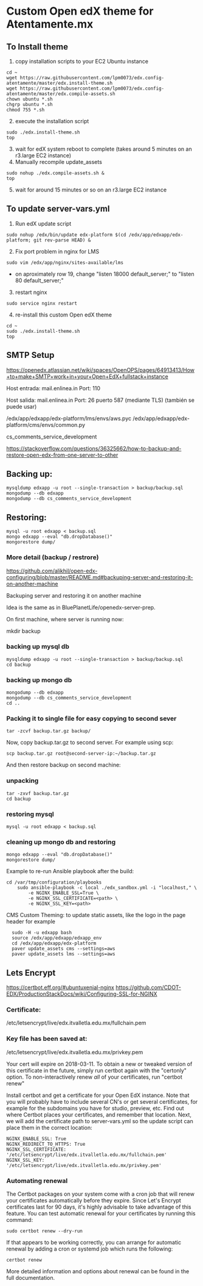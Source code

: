 # Custom Open edX theme for Atentamente.mx

## To Install theme
1. copy installation scripts to your EC2 Ubuntu instance
```
cd ~
wget https://raw.githubusercontent.com/lpm0073/edx.config-atentamente/master/edx.install-theme.sh
wget https://raw.githubusercontent.com/lpm0073/edx.config-atentamente/master/edx.compile-assets.sh
chown ubuntu *.sh
chgrp ubuntu *.sh
chmod 755 *.sh
```
2. execute the installation script
```
sudo ./edx.install-theme.sh
top
```
3. wait for edX system reboot to complete (takes around 5 minutes on an r3.large EC2 instance)
4. Manually recompile update_assets
```
sudo nohup ./edx.compile-assets.sh &
top
```
5. wait for around 15 minutes or so on an r3.large EC2 instance


## To update server-vars.yml
1. Run edX update script
```
sudo nohup /edx/bin/update edx-platform $(cd /edx/app/edxapp/edx-platform; git rev-parse HEAD) &
```
2. Fix port problem in nginx for LMS
```
sudo vim /edx/app/nginx/sites-available/lms
```
  - on aproximately row 19, change "listen 18000 default_server;" to "listen 80 default_server;"
3. restart nginx
```
sudo service nginx restart
```
4. re-install this custom Open edX theme
```
cd ~
sudo ./edx.install-theme.sh
top
```



## SMTP Setup
https://openedx.atlassian.net/wiki/spaces/OpenOPS/pages/64913413/How+to+make+SMTP+work+in+your+Open+EdX+fullstack+instance

Host entrada: mail.enlinea.in
Port: 110

Host salida: mail.enlinea.in
Port: 26
puerto 587 (mediante TLS) (también se puede usar)

/edx/app/edxapp/edx-platform/lms/envs/aws.pyc
/edx/app/edxapp/edx-platform/cms/envs/common.py


cs_comments_service_development

https://stackoverflow.com/questions/36325662/how-to-backup-and-restore-open-edx-from-one-server-to-other

## Backing up:
```
mysqldump edxapp -u root --single-transaction > backup/backup.sql
mongodump --db edxapp
mongodump --db cs_comments_service_development
```

## Restoring:
```
mysql -u root edxapp < backup.sql
mongo edxapp --eval "db.dropDatabase()"
mongorestore dump/
```


### More detail (backup / restrore)
https://github.com/alikhil/open-edx-configuring/blob/master/README.md#backuping-server-and-restoring-it-on-another-machine


Backuping server and restoring it on another machine

Idea is the same as in BluePlanetLife/openedx-server-prep.

On first machine, where server is running now:

mkdir backup

### backing up mysql db
```
mysqldump edxapp -u root --single-transaction > backup/backup.sql
cd backup
```

### backing up mongo db
```
mongodump --db edxapp
mongodump --db cs_comments_service_development
cd ..
```

### Packing it to single file for easy copying to second sever
```
tar -zcvf backup.tar.gz backup/
```

Now, copy backup.tar.gz to second server. For example using scp:

```
scp backup.tar.gz root@second-server-ip:~/backup.tar.gz
```

And then restore backup on second machine:

### unpacking
```
tar -zxvf backup.tar.gz
cd backup
```

### restoring mysql
```
mysql -u root edxapp < backup.sql
```

### cleaning up mongo db and restoring
```
mongo edxapp --eval "db.dropDatabase()"
mongorestore dump/
```


Example to re-run Ansible playbook after the build:
```
cd /var/tmp/configuration/playbooks
    sudo ansible-playbook -c local ./edx_sandbox.yml -i "localhost," \
        -e NGINX_ENABLE_SSL=True \
        -e NGINX_SSL_CERTIFICATE=<path> \
        -e NGINX_SSL_KEY=<path>
```

CMS Custom Theming: to update static assets, like the logo in the page header for example
```
  sudo -H -u edxapp bash
  source /edx/app/edxapp/edxapp_env
  cd /edx/app/edxapp/edx-platform
  paver update_assets cms --settings=aws
  paver update_assets lms --settings=aws
```

## Lets Encrypt
  https://certbot.eff.org/#ubuntuxenial-nginx
  https://github.com/CDOT-EDX/ProductionStackDocs/wiki/Configuring-SSL-for-NGINX

### Certificate:
/etc/letsencrypt/live/edx.itvalletla.edu.mx/fullchain.pem


### Key file has been saved at:
/etc/letsencrypt/live/edx.itvalletla.edu.mx/privkey.pem

Your cert will expire on 2018-03-11. To obtain a new or tweaked
   version of this certificate in the future, simply run certbot again
   with the "certonly" option. To non-interactively renew *all* of
   your certificates, run "certbot renew"



Install certbot and get a certificate for your Open EdX instance. Note that you
will probably have to include several CN's or get several certificates, for
example for the subdomains you have for studio, preview, etc. Find out where
Certbot places your certificates, and remember that location.
Next, we will add the certificate path to server-vars.yml so the update
script can place them in the correct location:

```
NGINX_ENABLE_SSL: True
NGINX_REDIRECT_TO_HTTPS: True
NGINX_SSL_CERTIFICATE: '/etc/letsencrypt/live/edx.itvalletla.edu.mx/fullchain.pem'
NGINX_SSL_KEY: '/etc/letsencrypt/live/edx.itvalletla.edu.mx/privkey.pem'
```


### Automating renewal
The Certbot packages on your system come with a cron job that will renew your certificates automatically before they expire. Since Let's Encrypt certificates last for 90 days, it's highly advisable to take advantage of this feature. You can test automatic renewal for your certificates by running this command:

```
sudo certbot renew --dry-run
```
If that appears to be working correctly, you can arrange for automatic renewal by adding a cron or systemd job which runs the following:
```
certbot renew
```
More detailed information and options about renewal can be found in the full documentation.
